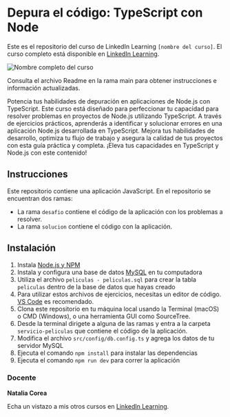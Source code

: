# Depura el código: TypeScript con Node

Este es el repositorio del curso de LinkedIn Learning `[nombre del curso]`. El curso completo está disponible en [LinkedIn Learning][lil-course-url].

![Nombre completo del curso][lil-thumbnail-url] 

Consulta el archivo Readme en la rama main para obtener instrucciones e información actualizadas.

Potencia tus habilidades de depuración en aplicaciones de Node.js con TypeScript. Este curso está diseñado para perfeccionar tu capacidad para resolver problemas en proyectos de Node.js utilizando TypeScript. A través de ejercicios prácticos, aprenderás a identificar y solucionar errores en una aplicación Node.js desarrollada en TypeScript. Mejora tus habilidades de desarrollo, optimiza tu flujo de trabajo y asegura la calidad de tus proyectos con esta guía práctica y completa. ¡Eleva tus capacidades en TypeScript y Node.js con este contenido!

## Instrucciones

Este repositorio contiene una aplicación JavaScript. En el repositorio se encuentran dos ramas:
- La rama `desafio` contiene el código de la aplicación con los problemas a resolver.
- La rama `solucion` contiene el código con la aplicación.

## Instalación

1. Instala [Node.js y NPM](https://nodejs.org/en/download)
2. Instala y configura una base de datos [MySQL](https://www.mysql.com/downloads/) en tu computadora
3. Utiliza el archivo `peliculas - peliculas.sql` para crear la tabla `peliculas` dentro de la base de datos que hayas creado
4. Para utilizar estos archivos de ejercicios, necesitas un editor de código. [VS Code](https://code.visualstudio.com/) es recomendado.
5. Clona este repositorio en tu máquina local usando la Terminal (macOS) o CMD (Windows), o una herramienta GUI como SourceTree.
6. Desde la terminal dirigete a alguna de las ramas y entra a la carpeta `servicio-peliculas` que contiene el código de la aplicación.
7. Modifica el archivo `src/config/db.config.ts` y agrega los datos de tu servidor MySQL
8. Ejecuta el comando `npm install` para instalar las dependencias
9. Ejecuta el comando `npm run dev` para correr la aplicación

### Docente

**Natalia Corea**

Echa un vistazo a mis otros cursos en [LinkedIn Learning](https://www.linkedin.com/learning/instructors/natalia-corea).

[0]: # (Replace these placeholder URLs with actual course URLs)
[lil-course-url]: https://www.linkedin.com
[lil-thumbnail-url]: https:

[1]: # (End of ES-Instruction ###############################################################################################)
